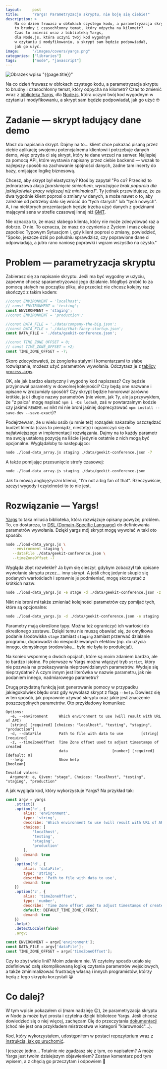 ```yaml
---
layout:     post
title:      "Yargs! Parametryzacjo skryptu, nie boję się ciebie!"
description: >
    Na co dzień fruwasz w obłokach czystego kodu, a parametryzacja skryptu
    to brudny i czasochłonny temat, który odpycha na kilometr?
    Czas to zmienić wraz z biblioteką Yargs,
    dla Node.js, która uczyni twój kod wygodnym
    w czytaniu i modyfikowaniu, a skrypt sam będzie podpowiadał,
    jak go użyć.
image:      "/images/covers/yargs.png"
categories: ["libraries"]
tags:       ["node", "javascript"]
---
```


![Obrazek wpisu "{{page.title}}"]( /images/covers/yargs.png )

Na co dzień fruwasz w obłokach czystego kodu, a parametryzacja skryptu
to brudny i czasochłonny temat, który odpycha na kilometr?
Czas to zmienić wraz z [biblioteką Yargs]( http://yargs.js.org/ ),
dla [Node.js]( https://nodejs.org ), która uczyni twój kod wygodnym
w czytaniu i modyfikowaniu, a skrypt sam będzie podpowiadał,
jak go użyć 🤓
  
# Zadanie &mdash; skrypt ładujący dane demo

Masz do napisania skrypt. Dajmy na to&hellip; klient chce pokazać
pisaną przez ciebie aplikację swojemu potencjalnemu klientowi
i potrzebuje danych demo, więc przyda ci się skrypt, który te dane
wrzuci na serwer. Najlepiej za pomocą API, które wystawia napisany
przez ciebie backend &mdash; wszak to najlepszy sposób na zachowanie
spójności danych, żadne tam inserty do bazy, omijające logikę
biznesową.

Chcesz, aby skrypt był elastyczny? Ktoś by zapytał "Po co? Przecież to
jednorazowa akcja *[parsknięcie śmiechem, wyrażające brak poparcia dla
jakiejkolwiek pracy większej niż minimalna]*".
Ty jednak przewidujesz, że za dwa tygodnie klient poprosi
o zmiany w danych, a może nawet o to, aby zależnie od potrzeby dało się
wrócić do "tych starych" lub "tych nowych". A, i na niektórych
prezentacjach będzie trzeba użyć danych z godzinami mającymi sens
w strefie czasowej innej niż
[GMT]( https://www.timeanddate.com/time/zones/gmt ).

Nie oznacza to, że masz słabego klienta, który nie może zdecydować
raz a dobrze. O nie. To oznacza, że masz do czynienia z Życiem
i masz okazję zapobiec Typowym Sytuacjom i, gdy klient poprosi
o zmiany, powiedzieć, "Spoko, jeszcze dziś po południu sprawdzisz,
czy poprawione dane ci odpowiadają, a jutro rano naniosę poprawki
i wgram wszystko na czysto."

# Problem &mdash; parametryzacja skryptu

Zabierasz się za napisanie skryptu. Jeśli ma być wygodny w użyciu,
zapewne chcesz sparametryzować jego działanie. Mógłbyś zrobić to za pomocą stałych
na początku pliku, ale przecież nie chcesz kolejny raz skończyć z takim kodem:
```javascript
//const ENVIRONMENT = 'localhost';
// const ENVIRONMENT = 'testing';
const ENVIRONMENT = 'staging';
//const ENVIRONMENT = 'production';

//const DATA_FILE = './data/company-the-big.json';
//const DATA_FILE = './data/that-fancy-startup.json';
const DATA_FILE = './data/geekit-conference.json';

//const TIME_ZONE_OFFSET = 0;
// const TIME_ZONE_OFFSET = +2;
const TIME_ZONE_OFFSET = -7;
```

Skoro zdecydowałeś, że żonglerka stałymi i komentarzami to słabe rozwiązanie, możesz
użyć parametrów wywołania. Odczytasz je z 
[tablicy `process.argv`]( https://nodejs.org/docs/latest/api/process.html#process_process_argv ).

OK, ale jak bardzo elastyczny i wygodny kod napiszesz? Czy będzie przyjmował 
parametry w dowolnej kolejności? Czy będą one nazwane i opisane
w zrozumiały sposób? Czy skrypt będzie honorował zarówno krótkie,
jak i długie nazwy parametrów (nie wiem, jak Ty, ale ja przywykłem, 
że "z palca" mogę napisać `npm i -DE lodash`, zaś w powtarzalnym kodzie
czy jakimś `README.md` nikt mi nie broni jaśniej doprecyzować
`npm install --save-dev --save-exact`)?

Podejrzewam, że u wielu osób (u mnie też) rozsądek nakazałby
oszczędzać budżet klienta (czas to pieniądz, niestety) i ograniczyć
się do najłatwiejszego w implementacji rozwiązania. Dajmy na to każdy parametr
ma swoją ustaloną pozycję na liście i jedynie ostatnie z nich mogą być opcjonalne.
Wyglądałoby to następująco:
```bash
node ./load-data_array.js staging ./data/geekit-conference.json -7
```

A także pomijając przesunięcie strefy czasowej:
```bash
node ./load-data_array.js staging ./data/geekit-conference.json
```

Jak to mówią anglojęzyczni klienci, "I'm not a big fan of that".
Rzeczywiście, szczyt wygody i czytelności to to nie jest.

# Rozwiązanie &mdash; Yargs!

[Yargs]( http://yargs.js.org/ ) to taka milusia biblioteka, która 
rozwiązuje opisany powyżej problem. To, co dostarcza, to
[DSL (Domain-Specific Language)]( https://en.wikipedia.org/wiki/Domain-specific_language )
do definiowania parametrów wywołania. Dzięki yargs mój skrypt mogę
wywołać w taki oto sposób:
```bash
node ./load-data_yargs.js \
   --environment staging \
   --dataFile ./data/geekit-conference.json \
   --timeZoneOffset -7
```

Wygląda zbyt rozwlekle? Ja bym się cieszył, gdybym zobaczył tak opisane wywołanie
skryptu przez&hellip; inny skrypt. A jeśli chcę jedynie skupić się podanych wartościach
i sprawnie je podmieniać, mogę skorzystać z krótkich nazw:
```bash
node ./load-data_yargs.js -e stage -d ./data/geekit-conference.json -z -7
```

Nikt nie broni mi także zmieniać kolejności parametrów czy pomijać tych, które
są opcjonalne:
```bash
node ./load-data_yargs.js -d ./data/geekit-conference.json -e staging
```

Parametry mają określone typy. Można też ograniczyć ich wartości do określonego
zestawu. Dzięki temu nie muszę obawiać się, że omyłkowa podanie środowiska
`stage` zamiast `staging` zamiast przerwać działanie programu, doprowadzi
do niespodziewanych efektów (np. do użycia innego, domyślnego środowiska&hellip;
byle nie była to produkcja!).

Na koniec wspomnę o dwóch opcjach, które są moim zdaniem bardzo, ale to bardzo istotne.
Po pierwsze w Yargs można włączyć tryb `strict`, który nie pozwala na przekazywania
nieprzewidzianych parametrów. Wydaje się nieprzydatne? A czym innym jest literówka 
w nazwie parametru, jak nie podaniem innego, nadmiarowego parametru?

Drugą przydatną funkcją jest generowanie pomocy w przypadku jakiegokolwiek błędu oraz
gdy wywołasz skrypt z flagą `--help`. Dowiesz się w ten sposób, jak poprawnie
używać skryptu oraz jakie jest znaczenie poszczególnych parametrów.
Oto przykładowy komunikat:
```text
Options:
  -e, --environment     Which environment to use (will result with URL of API)
  [string] [required] [choices: "localhost", "testing", "staging", "production"]
  -d, --dataFile        Path to file with data to use        [string] [required]
  -z, --timeZoneOffset  Time Zone offset used to adjust timestamps of created
                        data                    [number] [required] [default: 0]
  --help                Show help                                      [boolean]

Invalid values:
  Argument: e, Given: "stage", Choices: "localhost", "testing", "staging", "production"
```

A jak wygląda kod, który wykorzystuje Yargs? Na przykład tak:
```javascript
const argv = yargs
    .strict()
    .option('e', {
        alias: 'environment',
        type: 'string',
        describe: 'Which environment to use (will result with URL of API)',
        choices: [
            'localhost',
            'testing',
            'staging',
            'production'
        ],
        demand: true
    })
    .option('d', {
        alias: 'dataFile',
        type: 'string',
        describe: 'Path to file with data to use',
        demand: true
    })
    .option('z', {
        alias: 'timeZoneOffset',
        type: 'number',
        describe: 'Time Zone offset used to adjust timestamps of created data',
        default: DEFAULT_TIME_ZONE_OFFSET,
        demand: true
    })
    .help()
    .detectLocale(false)
    .argv;

const ENVIRONMENT = argv['environment'];
const DATA_FILE = argv['dataFile'];
const TIME_ZONE_OFFSET = argv['timeZoneOffset'];
```

Czy to zbyt wiele linii? Moim zdaniem nie. W czytelny sposób udało
się zdefiniować całą skomplikowaną logikę czytania parametrów wejściowych,
a także zminimalizować frustrację własną i innych programistów, którzy
będą z tego skryptu korzystali 😀

# Co dalej?

W tym wpisie pokazałem ci (mam nadzieję 😉), że parametryzacja skryptu w Node.js
może być prosta i czytelna dzięki bibliotece Yargs. Jeśli chcesz dowiedzieć się 
o niej więcej, zachęcam Cię do przeczytania [dokumentacji]( http://yargs.js.org/docs/ )
(choć nie jest ona przykładem mistrzostwa w kategorii "klarowność"&hellip;).

Kod, który wykorzystałem, udostępniłem w postaci
[repozytorium]( https://gitlab.com/timbercode/yargs-example ) wraz z
[instrukcją, jak go uruchomić]( https://gitlab.com/timbercode/yargs-example/blob/master/README.md ).

I jeszcze jedno&hellip; Totalnie nie zgadzasz się z tym, co napisałem? A może Yargs
jest twoim dzisiejszym objawieniem? Zostaw komentarz pod tym wpisem, a z chęcią
go przeczytam i odpowiem 🙂